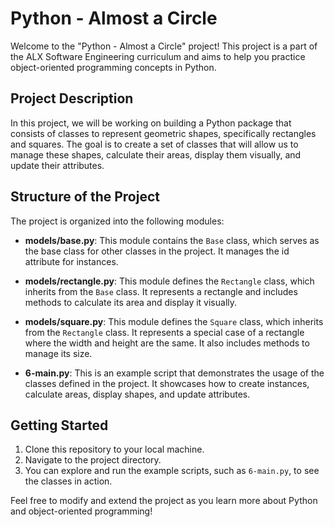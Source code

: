 # Python - Almost a Circle

Welcome to the "Python - Almost a Circle" project! This project is a part of the ALX Software Engineering curriculum and aims to help you practice object-oriented programming concepts in Python.

## Project Description

In this project, we will be working on building a Python package that consists of classes to represent geometric shapes, specifically rectangles and squares. The goal is to create a set of classes that will allow us to manage these shapes, calculate their areas, display them visually, and update their attributes.

## Structure of the Project

The project is organized into the following modules:

- **models/base.py**: This module contains the `Base` class, which serves as the base class for other classes in the project. It manages the id attribute for instances.

- **models/rectangle.py**: This module defines the `Rectangle` class, which inherits from the `Base` class. It represents a rectangle and includes methods to calculate its area and display it visually.

- **models/square.py**: This module defines the `Square` class, which inherits from the `Rectangle` class. It represents a special case of a rectangle where the width and height are the same. It also includes methods to manage its size.

- **6-main.py**: This is an example script that demonstrates the usage of the classes defined in the project. It showcases how to create instances, calculate areas, display shapes, and update attributes.

## Getting Started

1. Clone this repository to your local machine.
2. Navigate to the project directory.
3. You can explore and run the example scripts, such as `6-main.py`, to see the classes in action.

Feel free to modify and extend the project as you learn more about Python and object-oriented programming!